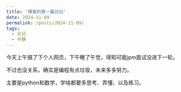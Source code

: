 ```yaml
---
title: '博客的第一篇日记'
date: 2024-11-09
permalink: /posts/2024-11-09/
tags:
  - 日记
  - 平静
---
```


今天上午搞了下个人网页，下午睡了午觉，得知可能jpm面试没进下一轮。

不过也没关系，确实是编程有点垃圾，未来多多努力。

主要是python和数学，学啥都要多思考、弄懂、以及练习。
